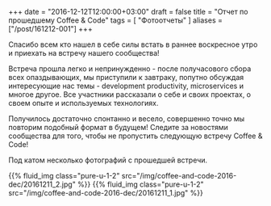 +++
date = "2016-12-12T12:00:00+03:00"
draft = false
title = "Отчет по прошедшему Coffee & Code"
tags = [
	"Фотоотчеты"
]
aliases = ["/post/161212-001"]
+++

Спасибо всем кто нашел в себе силы встать в раннее воскресное утро и приехать на встречу нашего сообщества!

Встреча прошла легко и непринужденно - после получасового сбора всех опаздывающих, мы приступили к завтраку, попутно обсуждая интересующие нас темы - development productivity, microservices и многое другое. Все участники рассказали о себе и своих проектах, о своем опыте и используемых технологиях. 

Получилось достаточно спонтанно и весело, совершенно точно мы повторим подобный формат в будущем! Следите за новостями сообщества для того, чтобы не пропустить следующую встречу Coffee & Code!

Под катом несколько фотографий с прошедшей встречи.


<!--more-->

<div class="post_photos">

{{% fluid_img class="pure-u-1-2" src="/img/coffee-and-code-2016-dec/20161211_2.jpg" %}}
{{% fluid_img class="pure-u-1-2" src="/img/coffee-and-code-2016-dec/20161211_1.jpg" %}}

</div>

<!-- [Все фото сообщества](https://drive.google.com/drive/folders/0B90geJfEOzlzUWI4a1VsdkJUQU0?usp=sharing) -->
